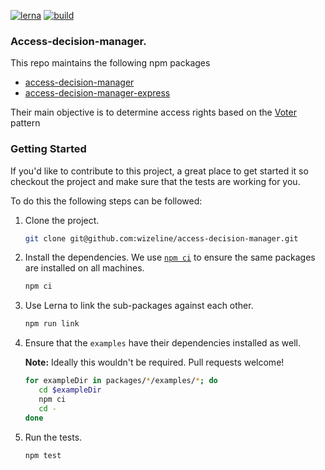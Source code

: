 [![lerna](https://img.shields.io/badge/maintained%20with-lerna-cc00ff.svg)](https://lerna.js.org/) [![build](https://img.shields.io/travis/wizeline/access-decision-manager/master.svg)](https://travis-ci.org/wizeline/access-decision-manager)

### Access-decision-manager.

This repo maintains the following npm packages

- [access-decision-manager](https://github.com/wizeline/access-decision-manager/tree/master/packages/access-decision-manager)
- [access-decision-manager-express](https://github.com/wizeline/access-decision-manager/tree/master/packages/access-decision-manager-express)

Their main objective is to determine access rights based on the [Voter](https://symfony.com/doc/current/security/voters.html) pattern

### Getting Started

If you'd like to contribute to this project, a great place to get started it so checkout the project and make sure that the tests are working for you.

To do this the following steps can be followed:

1. Clone the project.
   ```bash
   git clone git@github.com:wizeline/access-decision-manager.git
   ```
2. Install the dependencies. We use [`npm ci`](https://docs.npmjs.com/cli/v8/commands/npm-ci) to ensure the same packages are installed on all machines.
   ```bash
   npm ci
   ```
3. Use Lerna to link the sub-packages against each other.
   ```bash
   npm run link
   ```
4. Ensure that the `examples` have their dependencies installed as well.

   **Note:** Ideally this wouldn't be required. Pull requests welcome!

   ```bash
   for exampleDir in packages/*/examples/*; do
      cd $exampleDir
      npm ci
      cd -
   done
   ```

5. Run the tests.
   ```bash
   npm test
   ```
